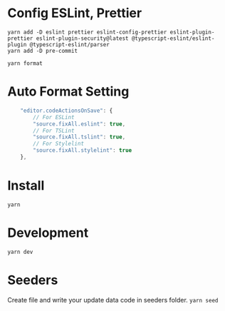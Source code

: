 # Config ESLint, Prettier

```shell
yarn add -D eslint prettier eslint-config-prettier eslint-plugin-prettier eslint-plugin-security@latest @typescript-eslint/eslint-plugin @typescript-eslint/parser
yarn add -D pre-commit

yarn format
```
# Auto Format Setting 
```javascript
    "editor.codeActionsOnSave": {
        // For ESLint
        "source.fixAll.eslint": true,
        // For TSLint
        "source.fixAll.tslint": true,
        // For Stylelint
        "source.fixAll.stylelint": true
    },
```

# Install
`yarn`
# Development
`yarn dev`
# Seeders
Create file and write your update data code in seeders folder.
`yarn seed`